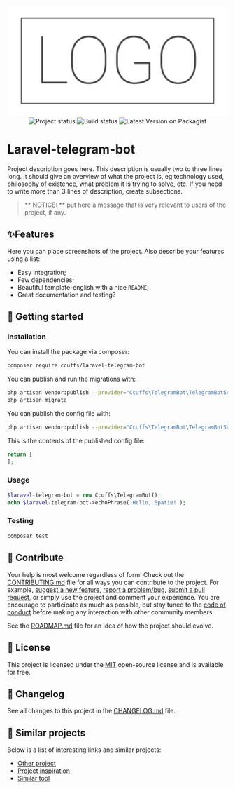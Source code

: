 <p align="center">
    <img width="800" src=".github/logo.png" title="Project logo"><br />
    <img src="https://img.shields.io/maintenance/yes/2021?style=for-the-badge" title="Project status">
    <img src="https://img.shields.io/github/workflow/status/ccuffs/template-english/ci.uffs.cc?label=Build&logo=github&logoColor=white&style=for-the-badge" title="Build status">
    <img src="https://img.shields.io/packagist/v/ccuffs/laravel-telegram-bot.svg?style=flat-square" title="Latest Version on Packagist">
</p>

# Laravel-telegram-bot

Project description goes here. This description is usually two to three lines long. It should give an overview of what the project is, eg technology used, philosophy of existence, what problem it is trying to solve, etc. If you need to write more than 3 lines of description, create subsections.

> ** NOTICE: ** put here a message that is very relevant to users of the project, if any.

## ✨Features

Here you can place screenshots of the project. Also describe your features using a list:

* Easy integration;
* Few dependencies;
* Beautiful template-english with a nice `README`;
* Great documentation and testing?

## 🚀 Getting started

### Installation

You can install the package via composer:

```bash
composer require ccuffs/laravel-telegram-bot
```

You can publish and run the migrations with:

```bash
php artisan vendor:publish --provider="Ccuffs\TelegramBot\TelegramBotServiceProvider" --tag="laravel-telegram-bot-migrations"
php artisan migrate
```

You can publish the config file with:
```bash
php artisan vendor:publish --provider="Ccuffs\TelegramBot\TelegramBotServiceProvider" --tag="laravel-telegram-bot-config"
```

This is the contents of the published config file:

```php
return [
];
```

### Usage

```php
$laravel-telegram-bot = new Ccuffs\TelegramBot();
echo $laravel-telegram-bot->echoPhrase('Hello, Spatie!');
```

### Testing

```bash
composer test
```

## 🤝 Contribute

Your help is most welcome regardless of form! Check out the [CONTRIBUTING.md](CONTRIBUTING.md) file for all ways you can contribute to the project. For example, [suggest a new feature](https://github.com/ccuffs/template-english/issues/new?assignees=&labels=&template-english=feature_request.md&title=), [report a problem/bug](https://github.com/ccuffs/template-english/issues/new?assignees=&labels=bug&template-english=bug_report.md&title=), [submit a pull request](https://help.github.com/en/github/collaborating-with-issues-and-pull-requests/about-pull-requests), or simply use the project and comment your experience. You are encourage to participate as much as possible, but stay tuned to the [code of conduct](./CODE_OF_CONDUCT.md) before making any interaction with other community members.

See the [ROADMAP.md](ROADMAP.md) file for an idea of how the project should evolve.

## 🎫 License

This project is licensed under the [MIT](https://choosealicense.com/licenses/mit/) open-source license and is available for free.

## 🧬 Changelog

See all changes to this project in the [CHANGELOG.md](CHANGELOG.md) file.

## 🧪 Similar projects

Below is a list of interesting links and similar projects:

* [Other project](https://github.com/project)
* [Project inspiration](https://github.com/project)
* [Similar tool](https://github.com/project)
